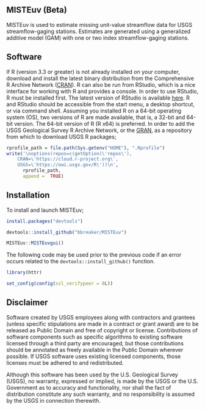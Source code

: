 MISTEuv (Beta)
--------------

MISTEuv is used to estimate missing unit-value streamflow data for USGS streamflow-gaging stations. Estimates are generated using a generalized additive model (GAM) with one or two index streamflow-gaging stations.

Software
--------

If R (version 3.3 or greater) is not already installed on your computer, download and install the latest binary distribution from the Comprehensive R Archive Network ([CRAN](https://cloud.r-project.org/)). R can also be run from RStudio, which is a nice interface for working with R and provides a console. In order to use RStudio, R must be installed first. The latest version of RStudio is available [here](https://www.rstudio.com/products/rstudio/download/). R and RStudio should be accessible from the start menu, a desktop shortcut, or via command shell. Assuming you installed R on a 64-bit operating system (OS), two versions of R are made available, that is, a 32-bit and 64-bit version. The 64-bit version of R (R x64) is preferred. In order to add the USGS Geological Survey R Archive Network, or the [GRAN](https://owi.usgs.gov/R/gran.html), as a repository from which to download USGS R packages;

``` r
rprofile_path = file.path(Sys.getenv("HOME"), ".Rprofile")
write('\noptions(repos=c(getOption(\'repos\'),
    CRAN=\'https://cloud.r-project.org\',
    USGS=\'https://owi.usgs.gov/R\'))\n',
      rprofile_path,
      append =  TRUE)
```

Installation
------------

To install and launch MISTEuv;

``` r
install.packages("devtools")

devtools::install_github("bbreaker/MISTEuv")

MISTEuv::MISTEuvgui()
```

The following code may be used prior to the previous code if an error occurs related to the `devtools::install_github()` function.

```r
library(httr)

set_config(config(ssl_verifypeer = 0L))
```
Disclaimer
----------

Software created by USGS employees along with contractors and grantees (unless specific stipulations are made in a contract or grant award) are to be released as Public Domain and free of copyright or license. Contributions of software components such as specific algorithms to existing software licensed through a third party are encouraged, but those contributions should be annotated as freely available in the Public Domain wherever possible. If USGS software uses existing licensed components, those licenses must be adhered to and redistributed.

Although this software has been used by the U.S. Geological Survey (USGS), no warranty, expressed or implied, is made by the USGS or the U.S. Government as to accuracy and functionality, nor shall the fact of distribution constitute any such warranty, and no responsibility is assumed by the USGS in connection therewith.
